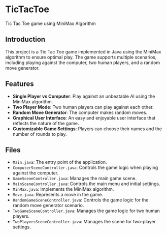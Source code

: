 # TicTacToe

Tic Tac Toe game using MiniMax Algorithm

## Introduction

This project is a Tic Tac Toe game implemented in Java using the MiniMax algorithm to ensure optimal play. The game supports multiple scenarios, including playing against the computer, two human players, and a random move generator.

## Features

- **Single Player vs Computer**: Play against an unbeatable AI using the MiniMax algorithm.
- **Two Player Mode**: Two human players can play against each other.
- **Random Move Generator**: The computer makes random moves.
- **Graphical User Interface**: An easy and enjoyable user interface that reflects the nature of the game.
- **Customizable Game Settings**: Players can choose their names and the number of rounds to play.

## Files

- `Main.java`: The entry point of the application.
- `ComputerSceneController.java`: Controls the game logic when playing against the computer.
- `GameSceneController.java`: Manages the main game scene.
- `MainSceneController.java`: Controls the main menu and initial settings.
- `MinMax.java`: Implements the MiniMax algorithm.
- `Move.java`: Represents a move in the game.
- `RandomGameSceneController.java`: Controls the game logic for the random move generator scenario.
- `TwoGameSceneController.java`: Manages the game logic for two human players.
- `TwoPlayersSceneController.java`: Manages the scene for two-player settings.
